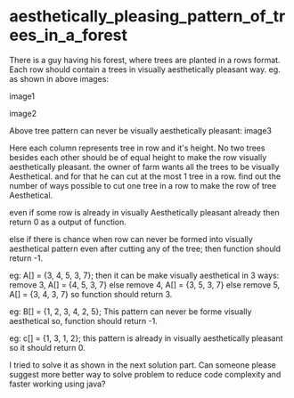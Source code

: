 # aesthetically_pleasing_pattern_of_trees_in_a_forest
There is a guy having his forest, where trees are planted in a rows format. Each row should contain a trees in visually aesthetically pleasant way. eg. as shown in above images:

image1

image2

Above tree pattern can never be visually aesthetically pleasant: image3

Here each column represents tree in row and it's height. No two trees besides each other should be of equal height to make the row visually aesthetically pleasant. the owner of farm wants all the trees to be visually Aesthetical. and for that he can cut at the most 1 tree in a row. find out the number of ways possible to cut one tree in a row to make the row of tree Aesthetical.

even if some row is already in visually Aesthetically pleasant already then return 0 as a output of function.

else if there is chance when row can never be formed into visually aesthetical pattern even after cutting any of the tree; then function should return -1.

eg: A[] = {3, 4, 5, 3, 7}; then it can be make visually aesthetical in 3 ways: remove 3, A[] = {4, 5, 3, 7} else remove 4, A[] = {3, 5, 3, 7} else remove 5, A[] = {3, 4, 3, 7} so function should return 3.

eg: B[] = {1, 2, 3, 4, 2, 5}; This pattern can never be forme visually aesthetical so, function should return -1.

eg: c[] = {1, 3, 1, 2}; this pattern is already in visually aesthetically pleasant so it should return 0.

I tried to solve it as shown in the next solution part. Can someone please suggest more better way to solve problem to reduce code complexity and faster working using java?
